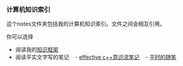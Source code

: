 ### 计算机知识索引

这个notes文件夹包括我的计算机知识索引。文件之间会相互引用。

你可以选择
- 阅读我的[知识框架](https://github.com/bloodycoder/bookCollection/blob/master/notes/root.md)
- 阅读平实文字写的笔记
    - [effective c++意识流笔记](https://github.com/bloodycoder/bookCollection/blob/master/notes/effective_cpp/readMe.md)
    - [平时的随笔](https://github.com/bloodycoder/bookCollection/blob/master/notes/effective_cpp/readMe.md)

